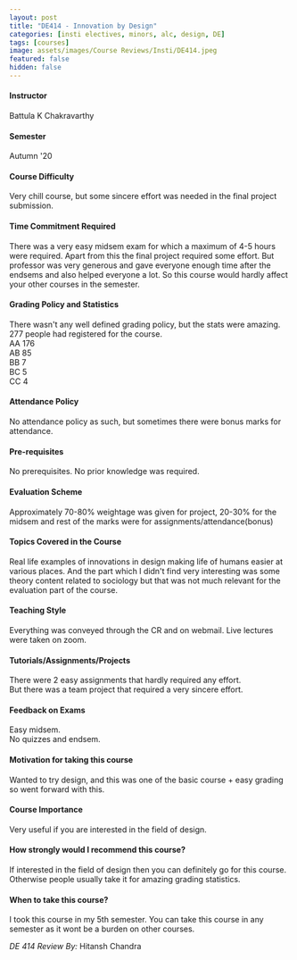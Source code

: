 ```yaml
---
layout: post
title: "DE414 - Innovation by Design"
categories: [insti electives, minors, alc, design, DE]
tags: [courses]
image: assets/images/Course Reviews/Insti/DE414.jpeg
featured: false
hidden: false
---
```


#### Instructor
Battula K Chakravarthy

#### Semester
Autumn '20

#### Course Difficulty
Very chill course, but some sincere effort was needed in the final project submission.

#### Time Commitment Required
There was a very easy midsem exam for which a maximum of 4-5 hours were required. Apart from this the final project required some effort. But professor was very generous and gave everyone enough time after the endsems and also helped everyone a lot. So this course would hardly affect your other courses in the semester.

#### Grading Policy and Statistics
There wasn't any well defined grading policy, but the stats were amazing.  
277 people had registered for the course.  
AA	176  
AB	85  
BB	7  
BC	5  
CC	4

#### Attendance Policy
No attendance policy as such, but sometimes there were bonus marks for attendance.

#### Pre-requisites
No prerequisites. No prior knowledge was required.

#### Evaluation Scheme
Approximately 70-80% weightage was given for project, 20-30% for the midsem and rest of the marks were for assignments/attendance(bonus)

#### Topics Covered in the Course
Real life examples of innovations in design making life of humans easier at various places. And the part which I didn't find very interesting was some theory content related to sociology but that was not much relevant for the evaluation part of the course.

#### Teaching Style
Everything was conveyed through the CR and on webmail. Live lectures were taken on zoom.

#### Tutorials/Assignments/Projects
There were 2 easy assignments that hardly required any effort.  
But there was a team project that required a very sincere effort.

#### Feedback on Exams
Easy midsem.  
No quizzes and endsem.

#### Motivation for taking this course
Wanted to try design, and this was one of the basic course + easy grading so went forward with this.

#### Course Importance
Very useful if you are interested in the field of design.

#### How strongly would I recommend this course?
If interested in the field of design then you can definitely go for this course. Otherwise people usually take it for amazing grading statistics.

#### When to take this course?
I took this course in my 5th semester. You can take this course in any semester as it wont be a burden on other courses.

*DE 414 Review By:* Hitansh Chandra